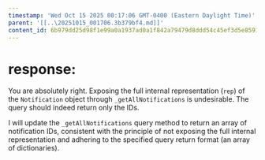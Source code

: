 ```yaml
---
timestamp: 'Wed Oct 15 2025 00:17:06 GMT-0400 (Eastern Daylight Time)'
parent: '[[..\20251015_001706.3b379bf4.md]]'
content_id: 6b979dd25d98f1e99a0a1937ad0a1f842a79479d8ddd54c45ef3d5e8591bbf08
---
```


# response:

You are absolutely right. Exposing the full internal representation (`rep`) of the `Notification` object through `_getAllNotifications` is undesirable. The query should indeed return only the IDs.

I will update the `_getAllNotifications` query method to return an array of notification IDs, consistent with the principle of not exposing the full internal representation and adhering to the specified query return format (an array of dictionaries).
